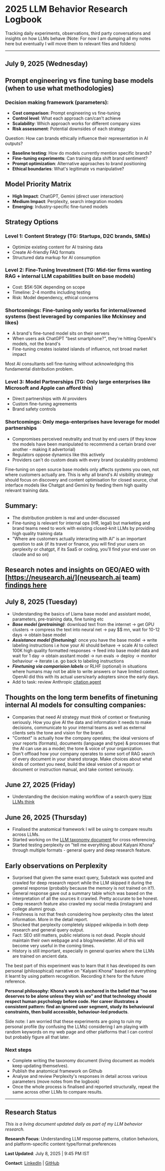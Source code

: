 # 2025 LLM Behavior Research Logbook
Tracking daily experiments, observations, third party conversations and insights on how LLMs behave (Note: For now I am dumping all my notes here but eventually I will move them to relevant files and folders)

---
## July 9, 2025 (Wednesday)

## Prompt engineering vs fine tuning base models (when to use what methodologies)

### Decision making framework (parameters):

- **Cost comparison**: Prompt engineering vs fine-tuning
- **Control level**: What each approach can/can't achieve
- **Scalability**: Which approach works for different company sizes
- **Risk assessment**: Potential downsides of each strategy

Question: How can brands ethically influence their representation in AI outputs?

- **Baseline testing**: How do models currently mention specific brands?
- **Fine-tuning experiments**: Can training data shift brand sentiment?
- **Prompt optimization**: Alternative approaches to brand positioning
- **Ethical boundaries**: What's legitimate vs manipulative?

## Model Priority Matrix
- **High Impact**: ChatGPT, Gemini (direct user interaction)
- **Medium Impact**: Perplexity, search integration models
- **Emerging**: Industry-specific fine-tuned models

## Strategy Options
### Level 1: Content Strategy (TG: Startups, D2C brands, SMEs)
- Optimize existing content for AI training data
- Create AI-friendly FAQ formats
- Structured data markup for AI consumption

### Level 2: Fine-Tuning Investment (TG: Mid-tier firms wanting RAG + internal LLM capabilities built on base models)
- Cost: $5K-50K depending on scope
- Timeline: 2-4 months including testing
- Risk: Model dependency, ethical concerns

### **Shortcomings**: Fine-tuning only works for internal/owned systems (best leveraged by companies like Mckinsey and likes)

- A brand's fine-tuned model sits on their servers
- When users ask ChatGPT "best smartphone?", they're hitting OpenAI's models, not the brand's
- Fine-tuning creates isolated islands of influence, not broad market impact

Most AI consultants sell fine-tuning without acknowledging this fundamental distribution problem.

### Level 3: Model Partnerships (TG: Only large enterprises like Microsoft and Apple can afford this)

- Direct partnerships with AI providers
- Custom fine-tuning agreements
- Brand safety controls

### **Shortcomings**: Only mega-enterprises have leverage for model partnerships

- Compromises perceived neutrality and trust by end users (if they know the models have been manipulated to recommend a certain brand over another - making it advertorial) 
- Regulators oppose dynamics like this actively
- Providers can't do custom deals with every brand (scalability problems)

Fine-tuning on open source base models only affects systems you own, not where customers actually are. This is why all brand's AI visibility strategy should focus on discovery and content optimisation for closed source, chat interface models like Chatgpt and Gemini by feeding them high quality relevant training data.

## Summary:

- The distribution problem is real and under-discussed
- Fine-tuning is relevant for internal ops (HR, legal) but marketing and brand teams need to work with existing closed-knit LLMs by providing high quality training data
- "Where are customers actually interacting with AI" is an important question to ask (if its travel or finance, you will find your users on perplexity or chatgpt, if its SaaS or coding, you'll find your end user on claude and so on)

## Research notes and insights on GEO/AEO with [https://neusearch.ai/](neusearch.ai team) [findings here](https://github.com/KK92-ai/llm-model-behavior-research/blob/main/research/ai-search-optimization-market-insights-july-2025.md) 

## July 8, 2025 (Tuesday)

- Understanding the basics of Llama base model and assistant model, parameters, pre-training data, fine tuning etc
- ***Base model (pretraining)***: download text from the internet -> get GPU clusters -> compress the text into neural net -> pay $$ mn, wait for 10-12 days -> obtain base model
- ***Assistance model (finetuning)***: once you have the base model -> write labeling instructions i.e how your AI should behave -> scale AI to collect 100K high quality formatted responses -> feed into base model data and wait for 1 day -> obtain assitant model -> run evals -> deploy -> monitor behaviour -> iterate i.e. go back to labeling instructions
- ***Finetuning via comparision labels*** or RLHF (optional) in situations where humans may not be able to write answers or have limited context. OpenAI did this with its actual users/early adopters since the early days.
- Add to task: review Anthropic [citation agent](https://github.com/anthropics/anthropic-cookbook/blob/main/patterns/agents/prompts/citations_agent.md)

## Thoughts on the long term benefits of finetuning internal AI models for consulting companies:
  - Companies that need AI strategy must think of context or finetuning seriously. How you give AI the data and information it needs to make decisions, communicate to your internal teams as well as external clients sets the tone and vision for the brand.
  - "Context" is actually how the company operates; the ideal versions of your reports (formats), documents (language and type) & processes that the AI can use as a model; the tone & voice of your organization.
  - Don't offload how your company operates to some sort of RAG search of every document in your shared storage. Make choices about what kinds of context you need, build the ideal version of a report or document or instruction manual, and take context seriously.

## June 27, 2025 (Friday)
- Understanding the decision making workflow of a search query [How LLMs think](https://github.com/KK92-ai/llm-model-behavior-research/blob/main/research/how-llms-process-simple-vs-complex-queries-2025.md)

## June 26, 2025 (Thursday)
- Finalised the anatomical framework I will be using to compare results across LLMs.
- Started working on the [LLM taxonomy document](https://github.com/KK92-ai/llm-model-behavior-research/blob/main/research/llm-search-behavior-patterns-2025.md) for cross referencing.
- Started testing perplexity on "tell me everything about Kalyani Khona" through multiple formats - general query and deep research feature.

## Early observations on Perplexity
- Surprised that given the same exact query, Substack was quoted and crawled for deep research report while the LLM skipped it during the general response (probably because the memory is not trained on it?).
- General response gave out a summary table which was based on the interpretation of all the sources it crawled. Pretty accurate to be honest.
- Deep research feature also crawled my social media (instagram) and college alumni group.
- Freshness is not that fresh considering how perplexity cites the latest information. More in the detail report.
- Shocked that perplexity completely skipped wikipedia in both deep research and general query output.
- Fact: SEO still matters, public relations is not dead. People should maintain their own webpage and a blog/newsletter. All of this will become very useful in the coming times.
- History is still important, especially in general queries where the LLMs are trained on ancient data.

The best part of this experiment was to learn that it has developed its own personal (philosophical) narrative on "Kalyani Khona" based on everything it learnt by using pattern recognition. Recording it here for the future reference.

**Personal philosophy: Khona’s work is anchored in the belief that “no one deserves to be alone unless they wish so” and that technology should respect human psychology before code. Her career illustrates a consistent pattern: find an ignored user segment, study its behavioural constraints, then build accessible, behaviour-led products**.


Side note: I am worried that these experiments are going to ruin my personal profile (by confusing the LLMs) considering I am playing with random keywords on my web page and other platforms that I can control but probably figure all that later. 

### Next steps
- Complete writing the taxonomy document (living document as models keep updating themselves).
- Publish the anatomical framework on Github
- Analyse and review Perplexity's responses in detail across various parameters (move notes from the logbook)
- Once the whole process is finalised and reported structurally, repeat the same across other LLMs to compare results. 


---
## Research Status
*This is a living document updated daily as part of my LLM behavior research.*

**Research Focus**: Understanding LLM response patterns, citation behaviors, and platform-specific content type/format preferences

**Last Updated**: July 8, 2025 | 9:45 PM IST

**Contact**: [LinkedIn](https://linkedin.com/in/kalyanikhona) | [GitHub](https://github.com/KK92-ai)
